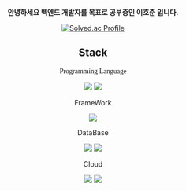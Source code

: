 <div align="center">
<p><b>안녕하세요 백엔드 개발자를 목표로 공부중인 이호준 입니다.</b></p>

[![Solved.ac Profile](http://mazassumnida.wtf/api/generate_badge?boj=ghwns9991)](https://solved.ac/ghwns9991)

<div>
  <h2> Stack </h2>
  <p style="font-family:fantasy;">Programming Language</p>
  <img src="https://img.shields.io/badge/Java-D8D8D8.svg?style=flat&logo=openjdk&logoColor=232F3E" /> <img src="https://img.shields.io/badge/Python-D8D8D8.svg?style=flat&logo=python" />

  <p> FrameWork </p>
  <img src="https://img.shields.io/badge/Spring Boot-CCE4C3.svg?style=flat&logo=springboot&logoColor=#6DB33F" />
  
  <p> DataBase </p>
  <img src="https://img.shields.io/badge/MySQL-4479A1.svg?style=flat&logo=mysql&logoColor=232F3E" /> <img src="https://img.shields.io/badge/Oracle-F80000.svg?style=flat&logo=oracle&logoColor=#6DB33F" />
  
  <p> Cloud </p>
  <img src="https://img.shields.io/badge/AWS-232F3E.svg?style=flat&logo=amazonaws&logoColor=#232F3E" /> <img src="https://img.shields.io/badge/GCP-4285F4.svg?style=flat&logo=googlecloud&logoColor=FFFFFF" />

</div>
<!--
**JRingterm/JRingterm** is a ✨ _special_ ✨ repository because its `README.md` (this file) appears on your GitHub profile.

Here are some ideas to get you started:

- 🔭 I’m currently working on ...
- 🌱 I’m currently learning ...
- 👯 I’m looking to collaborate on ...
- 🤔 I’m looking for help with ...
- 💬 Ask me about ...
- 📫 How to reach me: ...
- 😄 Pronouns: ...
- ⚡ Fun fact: ...
-->
